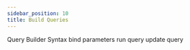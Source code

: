 ```yaml
---
sidebar_position: 10
title: Build Queries
---
```


Query Builder
Syntax
bind parameters
run query
update query
